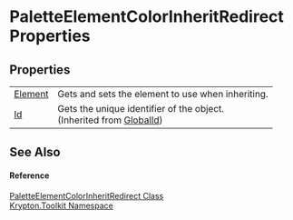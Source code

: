 # PaletteElementColorInheritRedirect Properties




## Properties
<table>
<tr>
<td><a href="e27a2112-ad84-7420-dac1-0e7f12943c00.md">Element</a></td>
<td>Gets and sets the element to use when inheriting.</td></tr>
<tr>
<td><a href="71a6846f-bfb6-fb58-b361-6b43ae0583a8.md">Id</a></td>
<td>Gets the unique identifier of the object.<br />(Inherited from <a href="9ef2ca3a-e03e-8927-105a-2f9a6fbdf849.md">GlobalId</a>)</td></tr>
</table>

## See Also


#### Reference
<a href="786cc8cc-b1b7-0587-ebba-984ad858795f.md">PaletteElementColorInheritRedirect Class</a>  
<a href="79d2eac2-21f4-54ff-7552-b20c33c30600.md">Krypton.Toolkit Namespace</a>  
